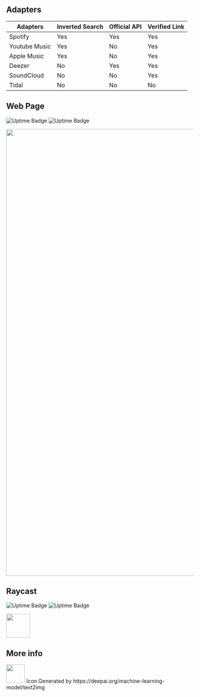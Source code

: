 ## Adapters

| Adapters      | Inverted Search | Official API | Verified Link |
| ------------- | --------------- | ------------ | ------------- |
| Spotify       | Yes             | Yes          | Yes           |
| Youtube Music | Yes             | No           | Yes           |
| Apple Music   | Yes             | No           | Yes           |
| Deezer        | No              | Yes          | Yes           |
| SoundCloud    | No              | No           | Yes           |
| Tidal         | No              | No           | No            |

## Web Page

![Uptime Badge](https://uptime.donado.co/api/badge/2/uptime/24?labelPrefix=Web%20Page%20&labelSuffix=h) ![Uptime Badge](https://uptime.donado.co/api/badge/2/ping/24?labelPrefix=Web%20Page%20)

<div align="center">
  <img width=1200 src="https://firebasestorage.googleapis.com/v0/b/rule-of-thumb-1c13c.appspot.com/o/idonthavespotify.webp?alt=media"/>
</div>

## Raycast

![Uptime Badge](https://uptime.donado.co/api/badge/3/uptime/24?labelPrefix=API%20&labelSuffix=h) ![Uptime Badge](https://uptime.donado.co/api/badge/3/ping/24?labelPrefix=API%20)

<a title="Install idonthavespotify Raycast Extension" href="https://www.raycast.com/sjdonado/idonthavespotify"><img src="https://www.raycast.com/sjdonado/idonthavespotify/install_button@2x.png?v=1.1" height="64" style="height: 64px;" alt=""></a>

## More info

<img width=50 src="https://user-images.githubusercontent.com/27580836/227801051-a71d389e-2510-4965-a23e-d7478fe28f13.jpeg"/>
Icon Generated by https://deepai.org/machine-learning-model/text2img
